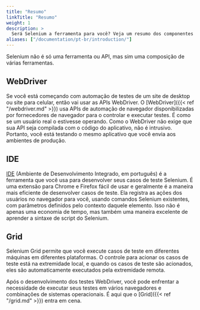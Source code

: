 ```yaml
---
title: "Resumo"
linkTitle: "Resumo"
weight: 1
description: >
  Será Selenium a ferramenta para você? Veja um resumo dos componentes do projecto.
aliases: ["/documentation/pt-br/introduction/"]
---
```


Selenium não é só uma ferramenta ou API,
mas sim uma composição de várias ferramentas.

## WebDriver

Se você está começando com automação de testes de um site de desktop ou site para celular, então
vai usar as APIs WebDriver. O [WebDriver]({{< ref "/webdriver.md" >}})
usa APIs de automação de navegador disponibilizadas por fornecedores de navegador para o controlar e
executar testes. É como se um usuário real o estivesse operando. Como o
WebDriver não exige que sua API seja compilada com o código do aplicativo,
não é intrusivo. Portanto, você está testando o
mesmo aplicativo que você envia aos ambientes de produção.


## IDE

[IDE](//selenium.dev/selenium-ide) (Ambiente de Desenvolvimento Integrado, em português)
é a ferramenta que você usa para desenvolver seus casos de teste Selenium. É uma extensão para Chrome
e Firefox fácil de usar e geralmente é a maneira mais eficiente de desenvolver
casos de teste. Ela registra as ações dos usuários no navegador para você, usando
comandos Selenium existentes, com parâmetros definidos pelo contexto daquele
elemento. Isso não é apenas uma economia de tempo, mas também uma maneira excelente
de aprender a sintaxe de script do Selenium.

## Grid

Selenium Grid permite que você execute casos de teste em diferentes
máquinas em diferentes plataformas. O controle para
acionar os casos de teste está na extremidade local, e
quando os casos de teste são acionados, eles são automaticamente
executados pela extremidade remota.

Após o desenvolvimento dos testes WebDriver, você pode enfrentar
a necessidade de executar seus testes em vários navegadores e
combinações de sistemas operacionais.
É aqui que o [Grid]({{< ref "/grid.md" >}}) entra em cena.

